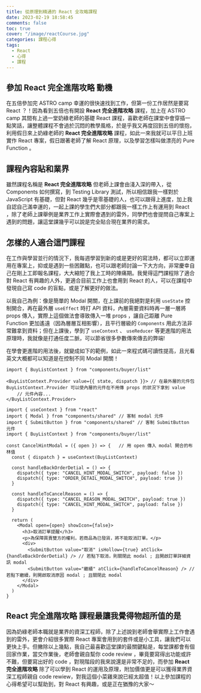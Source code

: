 ```yaml
---
title: 從原理到精通的 React 全攻略課程
date: 2023-02-19 18:58:45
comments: false
toc: true
cover: "/image/reactCourse.jpg"
categories: 課程心得
tags:
  - React
  - 心得
  - 課程
---
```


## 參加 React 完全進階攻略 動機

在五倍參加完 ASTRO camp 幸運的很快速找到工作，但第一份工作居然是要寫 React ？！因為看到五倍也有開設 **React 完全進階攻略** 課程，加上在 ASTRO camp 其間有上過一堂奶綠老師的基礎 React 課程，喜歡老師在課堂中會穿插一點笑話，讓整體課程不會過於沉悶的教學風格，於是乎我又再度回到五倍的懷抱，利用假日來上奶綠老師的 **React 完全進階攻略** 課程，如此一來我就可以平日上班實作 React 專案，假日跟著老師了解 React 原理，以及學習怎樣叫做漂亮的 Pure Function 。

## 課程內容貼和業界

雖然課程名稱是 **React 完全進階攻略** 但老師上課會由淺入深的帶入，從 Components 如何撰寫，到 Testing Library 測試，所以相信跟我一樣對於 JavaScript 有基礎，但對 React 幾乎是零基礎的人，也可以跟得上進度，加上我自認自己滿幸運的，一起上課的學生們大部分都跟我一樣工作上有運用到 React ，除了老師上課舉例是業界工作上實際會遇到的雷外，同學們也會提問自己專案上遇到的問題，讓這堂課幾乎可以說是完全貼合現在業界的需求。

## 怎樣的人適合這門課程

在工作與學習並行的情況下，我每週學習到新的或是更好的寫法時，都可以立即運用在專案上，抑或是遇到一些困難點，也可以跟老師討論一下大方向，非常慶幸自己在剛上工即報名課程，大大縮短了我上工時的陣痛期。我覺得這門課程除了適合對 React 有興趣的人外，更適合目前工作上也會用到 React 的人，可以在課程中發現自己寫 code 的盲點，或是了解更好的做法。

以我自己為例：像是簡單的 Modal 開關，在上課前的我絕對是利用 `useState` 控制開合，再在最外層 `useEffect` 時打 API 資料，內層需要資料時再一層一層將 props 傳入，實際上這個做法會導致傳入一堆 props ，讓自己距離 Pure Function 更加遙遠（因為層層互相影響），且平行層級的 `Components` 用此方法非常難拿到資料；但在上課後，學到了 `useContext` 、 `useReducer` 等更進階的用法原理時，我就像是打通任度二脈，可以節省很多參數傳來傳去的弊端!

在學會更進階的用法後，就變成如下的範例，如此一來程式碼可讀性提高，且光看英文大概都可以知道是在控制不同 Modal 開關！

```react
import { BuyListContext } from "components/buyer/list"

<BuyListContext.Provider value={{ state, dispatch }}> // 在最外層的元件包 BuyListContext.Provider 可以使內層的元件在不用傳 props 的狀況下拿到 value
    // 元件內容...
</BuyListContext.Provider>
```

```react
import { useContext } from "react"
import { Modal } from "components/shared" // 客制 modal 元件
import { SubmitButton } from "components/shared" // 客制 SubmitButton 元件
import { BuyListContext } from "components/buyer/list"

const CancelHintModal = ({ open }) => {   // 用 open 傳入 modal 開合的布林值
  const { dispatch } = useContext(BuyListContext)

  const handleBackOrderDetial = () => {
    dispatch({ type: "CANCEL_HINT_MODAL_SWITCH", payload: false })
    dispatch({ type: "ORDER_DETAIL_MODAL_SWITCH", payload: true })
  }

  const handleToCancelReason = () => {
    dispatch({ type: "CANCEL_REASON_MODAL_SWITCH", payload: true })
    dispatch({ type: "CANCEL_HINT_MODAL_SWITCH", payload: false })
  }

  return (
    <Modal open={open} showIcon={false}>
      <h3>取消訂單提醒</h3>
      <p>為保障買賣雙方的權利，若商品為已發貨，將不能取消訂單。</p>
      <div>
        <SubmitButton value="取消" isHollow={true} atClick={handleBackOrderDetial} /> // 若點下取消，則關閉此 modal ; 且開啟訂單詳細資訊 modal
        <SubmitButton value="繼續" atClick={handleToCancelReason} /> // 若點下繼續，則開啟取消原因 modal ; 且關閉此 modal
      </div>
    </Modal>
  )
}
```

## React 完全進階攻略 課程最讓我覺得物超所值的是

因為奶綠老師本職就是業界的資深工程師，除了上述說到老師會舉實際上工作會遇到的雷外，更會介紹很多實際 React 專案會用到的套件或是小工具，讓我們可以更快上手。但撇除以上幾點，我自己最喜歡這堂課的最關鍵點是，每堂課都會有個回家作業，當交作業後，老師會親自幫你 code review ，畢竟要寫得出功能或許不難，但要寫出好的 code ，對現階段的我來說還是非常不足的，而參加 **React 完全進階攻略** 除了可以學到 React 的運用及原理，附加價值更是可以獲得業界資深工程師親自 code rewiew，對我這個小菜雞來說已經太超值！以上參加課程的心得希望可以幫助到，對 React 有興趣，或是正在猶豫的大家～
